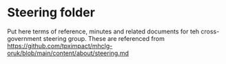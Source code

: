 # Steering folder

Put here terms of reference, minutes and related documents for teh cross-government steering group. These are referenced from https://github.com/tpximpact/mhclg-oruk/blob/main/content/about/steering.md
